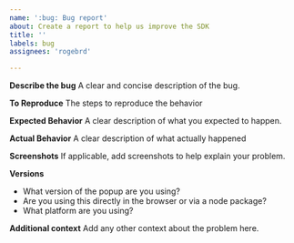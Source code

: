 ```yaml
---
name: ':bug: Bug report'
about: Create a report to help us improve the SDK
title: ''
labels: bug
assignees: 'rogebrd'

---
```


**Describe the bug**
A clear and concise description of the bug.

**To Reproduce**
The steps to reproduce the behavior

**Expected Behavior**
A clear description of what you expected to happen.

**Actual Behavior**
A clear description of what actually happened

**Screenshots**
If applicable, add screenshots to help explain your problem.

**Versions**
* What version of the popup are you using?
* Are you using this directly in the browser or via a node package?
* What platform are you using?

**Additional context**
Add any other context about the problem here.